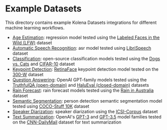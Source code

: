 # Example Datasets

This directory contains example Kolena Datasets integrations for different machine learning workflows.

- [Age Estimation](./age_estimation): regression model tested using the
  [Labeled Faces in the Wild (LFW)](http://vis-www.cs.umass.edu/lfw/) dataset
- [Automatic Speech Recognition](./automatic_speech_recognition): asr model tested using
  [LibriSpeech](https://www.openslr.org/12) dataset
- [Classification](./classification): open-source classification models tested using the
  [Dogs vs. Cats](https://www.kaggle.com/c/dogs-vs-cats) and
  [CIFAR-10](https://www.cs.toronto.edu/~kriz/cifar.html) dataset
- [Keypoint Detection](./keypoint_detection): [RetinaFace](https://github.com/serengil/retinaface) keypoint detection
  model tested on the [300-W](https://ibug.doc.ic.ac.uk/resources/300-W/) dataset
- [Question Answering](./question_answering): OpenAI GPT-family models tested using the
  [TruthfulQA (open-domain)](https://github.com/sylinrl/TruthfulQA) and
  [HaluEval (closed-domain)](https://github.com/RUCAIBox/HaluEval/tree/main/evaluation) datasets
- [Rain Forecast](./rain_forecast): rain forecast models tested using the
  [Rain in Australia](https://www.kaggle.com/datasets/jsphyg/weather-dataset-rattle-package) dataset
- [Semantic Segmentation](./semantic_segmentation): person detection semantic segmentation model tested using
  [COCO-Stuff 10K](https://github.com/nightrome/cocostuff10k) dataset
- [Speaker Diarization](./speaker_diarization): speaker diarization using the
  [ICSI-Corpus](https://groups.inf.ed.ac.uk/ami/icsi/) dataset
- [Text Summarization](./text_summarization): OpenAI's [GPT-3](https://platform.openai.com/docs/models/gpt-3) and
  [GPT-3.5](https://platform.openai.com/docs/models/gpt-3-5) model families tested on the
  [CNN-DailyMail](https://paperswithcode.com/dataset/cnn-daily-mail-1) dataset for text summarization
